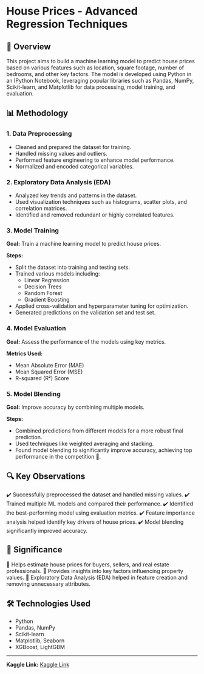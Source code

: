 # House Prices - Advanced Regression Techniques

## 📌 Overview

This project aims to build a machine learning model to predict house prices based on various features such as location, square footage, number of bedrooms, and other key factors. The model is developed using Python in an IPython Notebook, leveraging popular libraries such as Pandas, NumPy, Scikit-learn, and Matplotlib for data processing, model training, and evaluation.

## 📊 Methodology

### 1. Data Preprocessing
- Cleaned and prepared the dataset for training.
- Handled missing values and outliers.
- Performed feature engineering to enhance model performance.
- Normalized and encoded categorical variables.

### 2. Exploratory Data Analysis (EDA)
- Analyzed key trends and patterns in the dataset.
- Used visualization techniques such as histograms, scatter plots, and correlation matrices.
- Identified and removed redundant or highly correlated features.

### 3. Model Training
**Goal:** Train a machine learning model to predict house prices.

**Steps:**
- Split the dataset into training and testing sets.
- Trained various models including:
  - Linear Regression
  - Decision Trees
  - Random Forest
  - Gradient Boosting
- Applied cross-validation and hyperparameter tuning for optimization.
- Generated predictions on the validation set and test set.

### 4. Model Evaluation
**Goal:** Assess the performance of the models using key metrics.

**Metrics Used:**
- Mean Absolute Error (MAE)
- Mean Squared Error (MSE)
- R-squared (R²) Score

### 5. Model Blending
**Goal:** Improve accuracy by combining multiple models.

**Steps:**
- Combined predictions from different models for a more robust final prediction.
- Used techniques like weighted averaging and stacking.
- Found model blending to significantly improve accuracy, achieving top performance in the competition 🚀.

## 🔍 Key Observations
✔️ Successfully preprocessed the dataset and handled missing values.
✔️ Trained multiple ML models and compared their performance.
✔️ Identified the best-performing model using evaluation metrics.
✔️ Feature importance analysis helped identify key drivers of house prices.
✔️ Model blending significantly improved accuracy.

## 🌟 Significance

🔹 Helps estimate house prices for buyers, sellers, and real estate professionals.
🔹 Provides insights into key factors influencing property values.
🔹 Exploratory Data Analysis (EDA) helped in feature creation and removing unnecessary attributes.

## 🛠 Technologies Used
- Python
- Pandas, NumPy
- Scikit-learn
- Matplotlib, Seaborn
- XGBoost, LightGBM

--- 
**Kaggle Link:** [Kaggle Link](https://www.kaggle.com/code/pavankumar017/house-prices-prediction-simple-model-blendingtop5/notebook)
